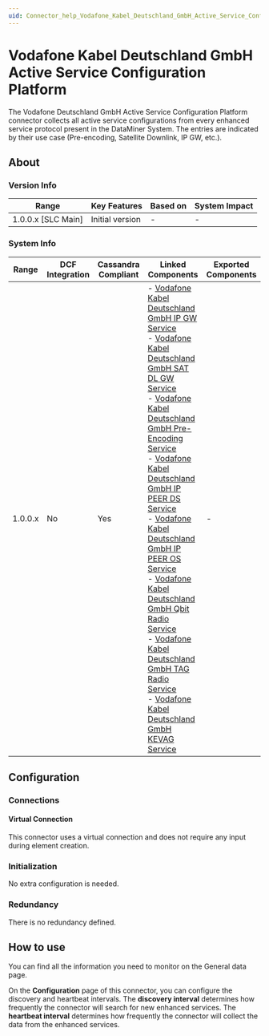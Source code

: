 ```yaml
---
uid: Connector_help_Vodafone_Kabel_Deutschland_GmbH_Active_Service_Configuration_Platform
---
```


# Vodafone Kabel Deutschland GmbH Active Service Configuration Platform

The Vodafone Deutschland GmbH Active Service Configuration Platform connector collects all active service configurations from every enhanced service protocol present in the DataMiner System. The entries are indicated by their use case (Pre-encoding, Satellite Downlink, IP GW, etc.).

## About

### Version Info

| Range                | Key Features     | Based on     | System Impact     |
|----------------------|------------------|--------------|-------------------|
| 1.0.0.x \[SLC Main\] | Initial version  | \-           | \-                |

### System Info

| Range     | DCF Integration     | Cassandra Compliant     | Linked Components     | Exported Components     |
|-----------|---------------------|-------------------------|-----------------------|-------------------------|
| 1.0.0.x   | No                  | Yes                     | \- [Vodafone Kabel Deutschland GmbH IP GW Service](xref:Connector_help_Vodafone_Kabel_Deutschland_GmbH_IP_GW_Service) <br>- [Vodafone Kabel Deutschland GmbH SAT DL GW Service](xref:Connector_help_Vodafone_Kabel_Deutschland_GmbH_SAT_DL_Service) <br>- [Vodafone Kabel Deutschland GmbH Pre-Encoding Service](xref:Connector_help_Vodafone_Kabel_Deutschland_GmbH_Pre-Encoding_Service) <br>- [Vodafone Kabel Deutschland GmbH IP PEER DS Service](xref:Connector_help_Vodafone_Kabel_Deutschland_GmbH_IP_PEER_DS_Service) <br>- [Vodafone Kabel Deutschland GmbH IP PEER OS Service](xref:Connector_help_Vodafone_Kabel_Deutschland_GmbH_IP_PEER_OS_Service) <br>- [Vodafone Kabel Deutschland GmbH Qbit Radio Service](xref:Connector_help_Vodafone_Kabel_Deutschland_GmbH_Qbit_Radio_Service) <br>- [Vodafone Kabel Deutschland GmbH TAG Radio Service](xref:Connector_help_Vodafone_Kabel_Deutschland_GmbH_TAG_Radio_Service) <br>- [Vodafone Kabel Deutschland GmbH KEVAG Service](xref:Connector_help_Vodafone_Kabel_Deutschland_GmbH_KEVAG_Service) | \-                      |

## Configuration

### Connections

#### Virtual Connection

This connector uses a virtual connection and does not require any input during element creation.

### Initialization

No extra configuration is needed.

### Redundancy

There is no redundancy defined.

## How to use

You can find all the information you need to monitor on the General data page.

On the **Configuration** page of this connector, you can configure the discovery and heartbeat intervals. The **discovery interval** determines how frequently the connector will search for new enhanced services. The **heartbeat interval** determines how frequently the connector will collect the data from the enhanced services.

